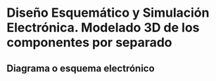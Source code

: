 # Diseño Esquemático y Simulación Electrónica. Modelado 3D de los componentes por separado

## Diagrama o esquema electrónico
